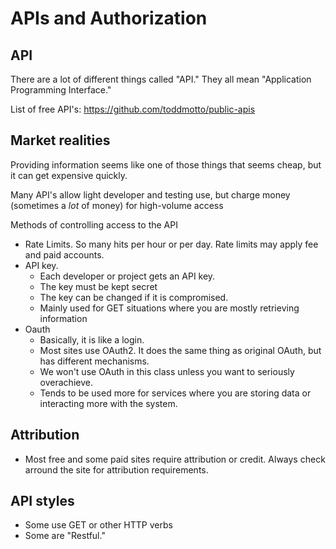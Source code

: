 # APIs and Authorization

## API

There are a lot of different things called "API."  They all mean "Application Programming
Interface."

List of free API's:  https://github.com/toddmotto/public-apis

## Market realities

Providing information seems like one of those things that seems cheap, but it can get expensive quickly.

Many API's allow light developer and testing use, but charge money (sometimes a *lot* of money) for high-volume access

Methods of controlling access to the API

* Rate Limits.  So many hits per hour or per day.  Rate limits may apply fee and paid accounts.
* API key.  
  * Each developer or project gets an API key.
  * The key must be kept secret
  * The key can be changed if it is compromised.
  * Mainly used for GET situations where you are mostly retrieving information
* Oauth
    * Basically, it is like a login.
    * Most sites use OAuth2.  It does the same thing as original OAuth, but has different mechanisms.
    * We won't use OAuth in this class unless you want to seriously overachieve.
    * Tends to be used more for services where you are storing data or interacting more with the system.

## Attribution

* Most free and some paid sites require attribution or credit.  Always check arround the site for attribution requirements.

## API styles

* Some use GET or other HTTP verbs
* Some are "Restful."